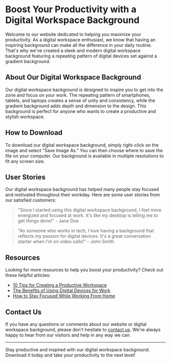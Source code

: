 <!--font:Cabin-->

# Boost Your Productivity with a Digital Workspace Background

Welcome to our website dedicated to helping you maximize your productivity. As a digital workspace enthusiast, we know that having an inspiring background can make all the difference in your daily routine. That's why we've created a sleek and modern digital workspace background featuring a repeating pattern of digital devices set against a gradient background.

## About Our Digital Workspace Background

Our digital workspace background is designed to inspire you to get into the zone and focus on your work. The repeating pattern of smartphones, tablets, and laptops creates a sense of unity and consistency, while the gradient background adds depth and dimension to the design. This background is perfect for anyone who wants to create a productive and stylish workspace.

## How to Download

To download our digital workspace background, simply right-click on the image and select "Save Image As." You can then choose where to save the file on your computer. Our background is available in multiple resolutions to fit any screen size.

## User Stories

Our digital workspace background has helped many people stay focused and motivated throughout their workday. Here are some user stories from our satisfied customers:

> "Since I started using this digital workspace background, I feel more energized and focused at work. It's like my desktop is telling me to get things done!" - Jane Doe

> "As someone who works in tech, I love having a background that reflects my passion for digital devices. It's a great conversation starter when I'm on video calls!" - John Smith

## Resources

Looking for more resources to help you boost your productivity? Check out these helpful articles:

- [10 Tips for Creating a Productive Workspace](#)
- [The Benefits of Using Digital Devices for Work](#)
- [How to Stay Focused While Working From Home](#)

## Contact Us

If you have any questions or comments about our website or digital workspace background, please don't hesitate to [contact us](#). We're always happy to hear from our visitors and help in any way we can.

---

Stay productive and inspired with our digital workspace background. Download it today and take your productivity to the next level!

<!--

Write me content for website with wallpaper which alt text is:

"A wallpaper featuring a repeating pattern of sleek and modern digital devices, such as smartphones, tablets, and laptops, set against a gradient background."

The name/title of the page should not be 1:1 copy of the alt text but rather a real content of the website which is using this wallpaper.

- Use markdown format 
- Start with heading
- Heading should be short and concise
- The content should look like a real website 
- The website should not be about the wallpaper, wallpaper is just a related background
- Heading should be contain work "wallpaper" or "background"
- Include real sections like references, contact, user stories, etc. use things relevant to the page purpose.
- Feel free to use structure like headings, bullets, numbering, blockquotes, paragraphs, horizontal lines, etc.
- You can use formatting like bold or _italic_
- You can include UTF-8 emojis
- Links should be only #hash anchors (and you can refer to the document itself)
- Do not include images


---


# Digital Workspace Wallpaper for Productivity Enthusiasts

Welcome to our website dedicated to providing you with the tools and resources necessary to boost your productivity. As a digital workspace enthusiast, we know that having an inspiring background can make all the difference in your daily routine. That's why we've created a sleek and modern wallpaper featuring a repeating pattern of digital devices set against a gradient background.

## About Our Wallpaper

Our wallpaper is designed to inspire you to get into the zone and focus on your work. The repeating pattern of smartphones, tablets, and laptops creates a sense of unity and consistency, while the gradient background adds depth and dimension to the design. This wallpaper is perfect for anyone who wants to create a productive and stylish workspace.

## How to Download

To download our wallpaper, simply right-click on the image and select "Save Image As." You can then choose where to save the file on your computer. Our wallpaper is available in multiple resolutions to fit any screen size.

## User Stories

Our wallpaper has helped many people stay focused and motivated throughout their workday. Here are some user stories from our satisfied customers:

> "I used to have a boring, plain desktop background, but ever since I started using this digital workspace wallpaper, I feel more energized and focused at work." - Jane Doe

> "As someone who works in tech, I love having a wallpaper that reflects my passion for digital devices. It's a great conversation starter when I'm on video calls!" - John Smith

## References

Looking for more resources to help you boost your productivity? Check out these helpful articles:

- [10 Tips for Creating a Productive Workspace](#)
- [The Benefits of Using Digital Devices for Work](#)
- [How to Stay Focused While Working From Home](#)

## Contact Us

If you have any questions or comments about our website or wallpaper, please don't hesitate to [contact us](#). We're always happy to hear from our visitors and help in any way we can.

---

Stay productive and inspired with our digital workspace wallpaper. Download it today and take your productivity to the next level!


---


Heading should not include word "wallpaper". The website should not be about the wallpaper itself, wallpaper is just a related background, rewrite whole content.


---


# Boost Your Productivity with a Digital Workspace Background

Welcome to our website dedicated to helping you maximize your productivity. As a digital workspace enthusiast, we know that having an inspiring background can make all the difference in your daily routine. That's why we've created a sleek and modern digital workspace background featuring a repeating pattern of digital devices set against a gradient background.

## About Our Digital Workspace Background

Our digital workspace background is designed to inspire you to get into the zone and focus on your work. The repeating pattern of smartphones, tablets, and laptops creates a sense of unity and consistency, while the gradient background adds depth and dimension to the design. This background is perfect for anyone who wants to create a productive and stylish workspace.

## How to Download

To download our digital workspace background, simply right-click on the image and select "Save Image As." You can then choose where to save the file on your computer. Our background is available in multiple resolutions to fit any screen size.

## User Stories

Our digital workspace background has helped many people stay focused and motivated throughout their workday. Here are some user stories from our satisfied customers:

> "Since I started using this digital workspace background, I feel more energized and focused at work. It's like my desktop is telling me to get things done!" - Jane Doe

> "As someone who works in tech, I love having a background that reflects my passion for digital devices. It's a great conversation starter when I'm on video calls!" - John Smith

## Resources

Looking for more resources to help you boost your productivity? Check out these helpful articles:

- [10 Tips for Creating a Productive Workspace](#)
- [The Benefits of Using Digital Devices for Work](#)
- [How to Stay Focused While Working From Home](#)

## Contact Us

If you have any questions or comments about our website or digital workspace background, please don't hesitate to [contact us](#). We're always happy to hear from our visitors and help in any way we can.

---

Stay productive and inspired with our digital workspace background. Download it today and take your productivity to the next level!

-->
